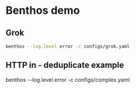 # Benthos demo

## Grok

```sh
benthos --log.level error -c configs/grok.yaml
```

## HTTP in - deduplicate example

benthos --log.level error -c configs/complex.yaml